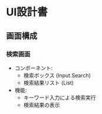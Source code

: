# UI設計書

## 画面構成

### 検索画面
- コンポーネント:
  - 検索ボックス (Input.Search)
  - 検索結果リスト (List)
- 機能:
  - キーワード入力による検索実行
  - 検索結果の表示
